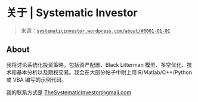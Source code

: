 <!--yml

category: 未分类

date: 2024-05-18 14:49:12

-->

# 关于 | Systematic Investor

> 来源：[`systematicinvestor.wordpress.com/about/#0001-01-01`](https://systematicinvestor.wordpress.com/about/#0001-01-01)

## About

我将讨论系统化投资策略，包括资产配置、Black Litterman 模型、多空优化、技术和基本分析以及期权交易。我会在大部分帖子中附上用 R/Matlab/C++/Python 或 VBA 编写的示例代码。

我的联系方式是 TheSystematicInvestor@gmail.com
